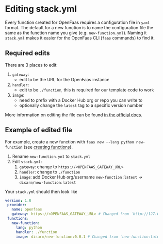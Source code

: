 # Editing stack.yml

Every function created for OpenFaas requires a configuration file in `yaml` format. The default for a new function is to name the configuration file the same as the function name you give \(e.g. `new-function.yml`\). Naming it `stack.yml` makes it easier for the OpenFaas CLI \(`faas` commands\) to find it.

## Required edits

There are 3 places to edit:

1. `gateway`: 
   * edit to be the URL for the OpenFaas instance
2. `handler`:
   * edit to be `./function`, this is required for our template code to work
3. `image`: 
   * need to prefix with a Docker Hub org or repo you can write to
   * optionally change the `latest` tag to a specific version number

More information on editing the file can be found [in the official docs](https://docs.openfaas.com/reference/yaml/).

## Example of edited file

For example, create a new function with `faas new --lang python new-function` \(see [creating functions](https://github.com/disarm-platform/docs/tree/29b1a875dfd97b9332cd1eae0ce2ea4999205f52/api-docs/creating-and-deploying-functions/api-docs/creating-and-deploying-functions/creating.md)\).

1. Rename `new-function.yml` to `stack.yml`
2. Edit `stack.yml`:
   1. `gateway`: change to `https://<OPENFAAS_GATEWAY_URL>`
   2. `handler`: change to `./function`
   3. `image`: add Docker Hub org/username `new-function:latest` -&gt; `disarm/new-function:latest`

Your `stack.yml` should then look like

```yaml
version: 1.0
 provider:
   name: openfaas
   gateway: https://<OPENFAAS_GATEWAY_URL> # Changed from `http://127.0.0.1:8080
 functions:
   new-function:
     lang: python
     handler: ./function
     image: disarm/new-function:0.0.1 # Changed from `new-function:latest`
```

